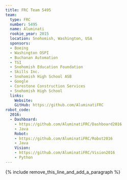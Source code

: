 ```yaml
---
title: FRC Team 5495
team:
  type: FRC
  number: 5495
  name: Aluminati
  rookie_year: 2015
  location: Snohomish, Washington, USA
  sponsors:
  - Boeing
  - Washington OSPI
  - Buchanan Automation
  - TSI
  - Snohomish Education Foundation
  - Skills Inc.
  - Snohomish High School ASB
  - Google
  - Corestone Construction Services
  - Snohomish High School
  links:
    Website:
    GitHub: https://github.com/AluminatiFRC
robot_code:
  2016:
  - Dashboard:
    - https://github.com/AluminatiFRC/Dashboard2016
    - Java
    Robot:
    - https://github.com/AluminatiFRC/Robot2016
    - Java
    Vision:
    - https://github.com/AluminatiFRC/Vision2016
    - Python
---
```


{% include remove_this_line_and_add_a_paragraph %}